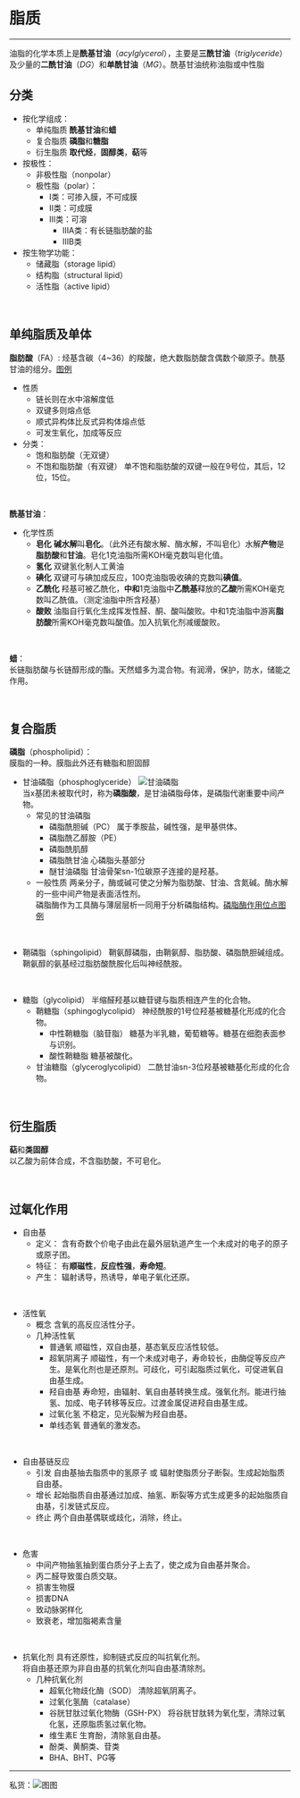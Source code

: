 # 脂质
***
油脂的化学本质上是**酰基甘油**（*acylglycerol*），主要是**三酰甘油**（*triglyceride*）及少量的**二酰甘油**（*DG*）和**单酰甘油**（*MG*）。酰基甘油统称油脂或中性脂<br>
## 分类
* 按化学组成：
  * 单纯脂质
    **酰基甘油**和**蜡**
  * 复合脂质
    **磷脂**和**糖脂**
  * 衍生脂质
    **取代烃**，**固醇类**，**萜**等
* 按极性：
  * 非极性脂（nonpolar）
  * 极性脂（polar）：
    * I类：可掺入膜，不可成膜
    * II类：可成膜
    * III类：可溶
      * IIIA类：有长链脂肪酸的盐
      * IIIB类
* 按生物学功能：
  * 储藏脂（storage lipid）
  * 结构脂（structural lipid）
  * 活性脂（active lipid）
  
<br>

## 单纯脂质及单体

**脂肪酸**（FA）:
烃基含碳（4~36）的羧酸，绝大数脂肪酸含偶数个碳原子。酰基甘油的组分。[图例](https://test1.jsdelivr.net/gh/sakurakouji-luna/pic@main/bio/BioChemistry/lipid/亚油酸.png)<br>
* 性质
  * 链长则在水中溶解度低
  * 双键多则熔点低
  * 顺式异构体比反式异构体熔点低
  * 可发生氧化，加成等反应
* 分类：
  * 饱和脂肪酸（无双键）
  * 不饱和脂肪酸（有双键）
    单不饱和脂肪酸的双键一般在9号位，其后，12位，15位。

<br>

**酰基甘油**：
* 化学性质
  * **皂化**
    **碱水解**叫**皂化**。（此外还有酸水解、酶水解，不叫皂化）水解**产物**是**脂肪酸**和**甘油**。皂化1克油脂所需KOH毫克数叫皂化值。
  * **氢化**
    双键氢化制人工黄油
  * **碘化**
    双键可与碘加成反应，100克油脂吸收碘的克数叫**碘值**。
  * **乙酰化**
    羟基可被乙酰化，**中和**1克油脂中**乙酰基**释放的**乙酸**所需KOH毫克数叫乙酰值。（测定油脂中所含羟基）
  * **酸败**
    油脂自行氧化生成挥发性醛、酮、酸叫酸败。中和1克油脂中游离**脂肪酸**所需KOH毫克数叫酸值。加入抗氧化剂减缓酸败。

<br>

**蜡**：<br>
长链脂肪酸与长链醇形成的酯。天然蜡多为混合物。有润滑，保护，防水，储能之作用。

<br>

## 复合脂质

**磷脂**（phospholipid）：<br>膜脂的一种。膜脂此外还有糖脂和胆固醇
* 甘油磷脂（phosphoglyceride）
  ![甘油磷脂](https://test1.jsdelivr.net/gh/sakurakouji-luna/pic@main/bio/BioChemistry/lipid/甘油磷脂.png)<br>当x基团未被取代时，称为**磷脂酸**，是甘油磷脂母体，是磷脂代谢重要中间产物。
  * 常见的甘油磷脂
    * 磷脂酰胆碱（PC）
      属于季胺盐，碱性强，是甲基供体。
    * 磷脂酰乙醇胺（PE）
    * 磷脂酰肌醇
    * 磷脂酰甘油
      心磷脂头基部分
    * 醚甘油磷脂
      甘油骨架sn-1位碳原子连接的是羟基。
  * 一般性质
    两亲分子，酶或碱可使之分解为脂肪酸、甘油、含氮碱。酶水解的一些中间产物是表面活性剂。<br>磷脂酶作为工具酶与薄层层析一同用于分析磷脂结构。[磷脂酶作用位点图例](https://test1.jsdelivr.net/gh/sakurakouji-luna/pic@main/bio/BioChemistry/lipid/磷脂酶作用位点.png)

<br>

* 鞘磷脂（sphingolipid）
  鞘氨醇磷脂，由鞘氨醇、脂肪酸、磷脂酰胆碱组成。<br>鞘氨醇的氨基经过脂肪酸酰胺化后叫神经酰胺。

<br>

* 糖脂（glycolipid）
  半缩醛羟基以糖苷键与脂质相连产生的化合物。
  * 鞘糖脂（sphingoglycolipid）
    神经酰胺的1号位羟基被糖基化形成的化合物。
    * 中性鞘糖脂（脑苷脂）
      糖基为半乳糖，葡萄糖等。糖基在细胞表面参与识别。
    * 酸性鞘糖脂
      糖基被酸化。
  * 甘油糖脂（glyceroglycolipid）
    二酰甘油sn-3位羟基被糖基化形成的化合物。
    
<br>
  
## 衍生脂质

**萜**和**类固醇**<br>
以乙酸为前体合成，不含脂肪酸，不可皂化。








<br>

## 过氧化作用
* 自由基
  * 定义：
    含有奇数个价电子由此在最外层轨道产生一个未成对的电子的原子或原子团。
  * 特征：
    有**顺磁性**，**反应性强**，**寿命短**。
  * 产生：
    辐射诱导，热诱导，单电子氧化还原。

<br>

* 活性氧
  * 概念
    含氧的高反应活性分子。
  * 几种活性氧
    * 普通氧
      顺磁性，双自由基，基态氧反应活性较低。
    * 超氧阴离子
      顺磁性，有一个未成对电子，寿命较长，由酶促等反应产生。是氧化剂也是还原剂。可歧化，可引起脂质过氧化，可促进氧自由基生成。
    * 羟自由基
      寿命短，由辐射、氧自由基转换生成。强氧化剂。能进行抽氢、加成、电子转移等反应。过渡金属促进羟自由基生成。
    * 过氧化氢
      不稳定，见光裂解为羟自由基。
    * 单线态氧
      普通氧的激发态。

<br>

* 自由基链反应
  * 引发
    自由基抽去脂质中的氢原子 或 辐射使脂质分子断裂。生成起始脂质自由基。
  * 增长
    起始脂质自由基通过加成、抽氢、断裂等方式生成更多的起始脂质自由基，引发链式反应。
  * 终止
    两个自由基偶联或歧化，消除，终止。

<br>

* 危害
  * 中间产物抽氢抽到蛋白质分子上去了，使之成为自由基并聚合。
  * 丙二醛导致蛋白质交联。
  * 损害生物膜
  * 损害DNA
  * 致动脉粥样化
  * 致衰老，增加脂褐素含量

<br>

* 抗氧化剂
  具有还原性，抑制链式反应的叫抗氧化剂。<br>将自由基还原为非自由基的抗氧化剂叫自由基清除剂。
  * 几种抗氧化剂
    * 超氧化物歧化酶（SOD）
      清除超氧阴离子。
    * 过氧化氢酶（catalase）
    * 谷胱甘肽过氧化物酶（GSH-PX）
      将谷胱甘肽转为氧化型，清除过氧化氢，还原脂质氢过氧化物。
    * 维生素E
      生育酚，清除氢自由基。
    * 酚类、黄酮类、苷类
    * BHA、BHT、PG等




***
私货：![图图](https://blob.keylol.com/forum/202302/09/210552re8s99s1t45vhvvd.jpg?a=a)